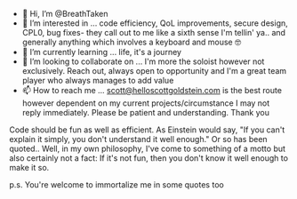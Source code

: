 - 👋 Hi, I’m @BreathTaken
- 👀 I’m interested in ... code efficiency, QoL improvements, secure design, CPL0, bug fixes- they call out to me like a sixth sense I'm tellin' ya.. and generally anything which involves a keyboard and mouse 🤓
- 🌱 I’m currently learning ... life, it's a journey
- 💞️ I’m looking to collaborate on ... I'm more the soloist however not exclusively. Reach out, always open to opportunity and I'm a great team player who always manages to add value
- 📫 How to reach me ... scott@helloscottgoldstein.com is the best route however dependent on my current projects/circumstance I may not reply immediately. Please be patient and understanding. Thank you

Code should be fun as well as efficient. As Einstein would say, "If you can't explain it simply, you don't understand it well enough." Or so has been quoted.. Well, in my own philosophy, I've come to something of a motto but also certainly not a fact: If it's not fun, then you don't know it well enough to make it so.

p.s. You're welcome to immortalize me in some quotes too
